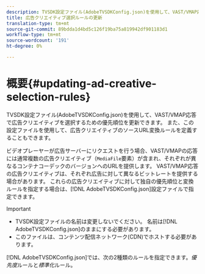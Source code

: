 ```yaml
---
description: TVSDK設定ファイル(AdobeTVSDKConfig.json)を使用して、VAST/VMAP応答で広告クリエイティブを選択するための優先順位を更新できます。 また、この設定ファイルを使用して、広告クリエイティブのソースURL変換ルールを定義することもできます。
title: 広告クリエイティブ選択ルールの更新
translation-type: tm+mt
source-git-commit: 89bdda1d4bd5c126f19ba75a819942df901183d1
workflow-type: tm+mt
source-wordcount: '191'
ht-degree: 0%

---
```



# 概要{#updating-ad-creative-selection-rules}

TVSDK設定ファイル(AdobeTVSDKConfig.json)を使用して、VAST/VMAP応答で広告クリエイティブを選択するための優先順位を更新できます。 また、この設定ファイルを使用して、広告クリエイティブのソースURL変換ルールを定義することもできます。

ビデオプレーヤーが広告サーバーにリクエストを行う場合、VAST/VMAPの応答には通常複数の広告クリエイティブ（`MediaFile`要素）が含まれ、それぞれが異なるコンテナコーデックのバージョンへのURLを提供します。 VAST/VMAP応答の広告クリエイティブは、それぞれ広告に対して異なるビットレートを提供する場合があります。 これらの広告クリエイティブに対して独自の優先順位と変換ルールを指定する場合は、[!DNL AdobeTVSDKConfig.json]設定ファイルで指定できます。

>[!IMPORTANT]
>
>* TVSDK設定ファイルの名前は変更しないでください。 名前は[!DNL AdobeTVSDKConfig.json]のままにする必要があります。
>* このファイルは、コンテンツ配信ネットワーク(CDN)でホストする必要があります。

>



[!DNL AdobeTVSDKConfig.json]では、次の2種類のルールを指定できます。*優先度*&#x200B;ルールと&#x200B;*標準化*&#x200B;ルール。
